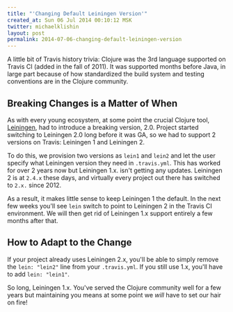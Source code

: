 ```yaml
---
title: "'Changing Default Leiningen Version'"
created_at: Sun 06 Jul 2014 00:10:12 MSK
twitter: michaelklishin
layout: post
permalink: 2014-07-06-changing-default-leiningen-version
---
```


A little bit of Travis history trivia: Clojure was the 3rd language supported on Travis CI
(added in the fall of 2011). It was supported months before Java, in large part
because of how standardized the build system and testing conventions are in the
Clojure community.

## Breaking Changes is a Matter of When

As with every young ecosystem, at some point the crucial Clojure tool, [Leiningen](http://leiningen.org),
had to introduce a breaking version, 2.0. Project started switching to
Leiningen 2.0 long before it was GA, so we had to support 2 versions
on Travis: Leiningen 1 and Leiningen 2.

To do this, we provision two versions as `lein1` and `lein2` and let the user
specify what Leiningen version they need in `.travis.yml`. This has worked
for over 2 years now but Leiningen 1.x. isn't getting any updates.
Leiningen 2 is at `2.4.x` these days, and virtually every project out there
has switched to `2.x.` since 2012.

As a result, it makes little sense to keep Leiningen 1 the default. In the next
few weeks you'll see `lein` switch to point to Leiningen 2 in the Travis CI
environment. We will then get rid of Leiningen 1.x support entirely a few
months after that.


## How to Adapt to the Change

If your project already uses Leiningen 2.x, you'll be able to simply remove
the `lein: "lein2"` line from your `.travis.yml`. If you still use 1.x,
you'll have to add `lein: "lein1"`.


So long, Leiningen 1.x. You've served the Clojure community well for a few years
but maintaining you means at some point we *will* have to set our hair on fire!
